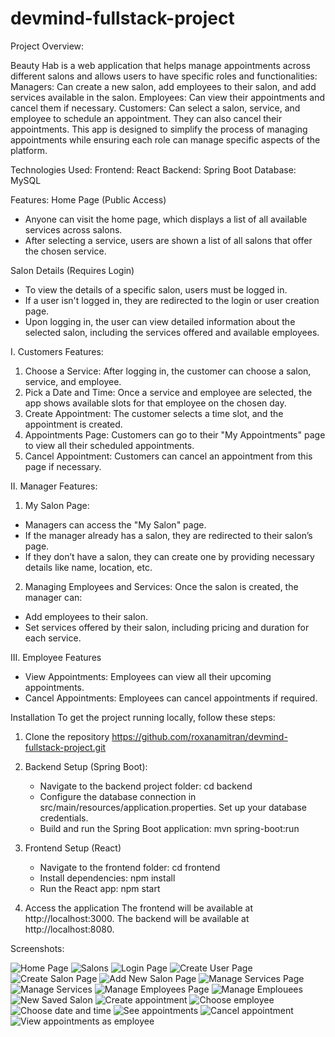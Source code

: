 # devmind-fullstack-project

Project Overview:

Beauty Hab is a web application that helps manage appointments across different salons and allows users to have specific roles and functionalities:
Managers: Can create a new salon, add employees to their salon, and add services available in the salon.
Employees: Can view their appointments and cancel them if necessary.
Customers: Can select a salon, service, and employee to schedule an appointment. They can also cancel their appointments.
This app is designed to simplify the process of managing appointments while ensuring each role can manage specific aspects of the platform.

Technologies Used:
Frontend: React
Backend: Spring Boot
Database: MySQL

Features:
Home Page (Public Access)

- Anyone can visit the home page, which displays a list of all available services across salons.
- After selecting a service, users are shown a list of all salons that offer the chosen service.

Salon Details (Requires Login)

- To view the details of a specific salon, users must be logged in.
- If a user isn't logged in, they are redirected to the login or user creation page.
- Upon logging in, the user can view detailed information about the selected salon, including the services offered and available employees.

I. Customers Features:

1. Choose a Service: After logging in, the customer can choose a salon, service, and employee.
2. Pick a Date and Time: Once a service and employee are selected, the app shows available slots for that employee on the chosen day.
3. Create Appointment: The customer selects a time slot, and the appointment is created.
4. Appointments Page: Customers can go to their "My Appointments" page to view all their scheduled appointments.
5. Cancel Appointment: Customers can cancel an appointment from this page if necessary.

II. Manager Features:

1. My Salon Page:

- Managers can access the "My Salon" page.
- If the manager already has a salon, they are redirected to their salon’s page.
- If they don’t have a salon, they can create one by providing necessary details like name, location, etc.

2. Managing Employees and Services:
   Once the salon is created, the manager can:

- Add employees to their salon.
- Set services offered by their salon, including pricing and duration for each service.

III. Employee Features

- View Appointments: Employees can view all their upcoming appointments.
- Cancel Appointments: Employees can cancel appointments if required.

Installation To get the project running locally, follow these steps:

1. Clone the repository https://github.com/roxanamitran/devmind-fullstack-project.git

2. Backend Setup (Spring Boot):

   - Navigate to the backend project folder: cd backend
   - Configure the database connection in src/main/resources/application.properties. Set up your database credentials.
   - Build and run the Spring Boot application: mvn spring-boot:run

3. Frontend Setup (React)

   - Navigate to the frontend folder: cd frontend
   - Install dependencies: npm install
   - Run the React app: npm start

4. Access the application
   The frontend will be available at http://localhost:3000.
   The backend will be available at http://localhost:8080.

Screenshots:

![Home Page](images/Home.png)
![Salons](images/SalonOffers.png)
![Login Page](images/Login.png)
![Create User Page](images/CreateUser.png)
![Create Salon Page](images/CreateSalon.png)
![Add New Salon Page](images/AddSalon.png)
![Manage Services Page](images/ManageServices.png)
![Manage Services](images/ManageServices2.png)
![Manage Employees Page](images/ManageEmployees.png)
![Manage Emplouees](images/ManageEmployees2.png)
![New Saved Salon](images/MyFinalSalon.png)
![Create appointment](images/NewAppointment.png)
![Choose employee](images/ChooseEmployee.png)
![Choose date and time](images/ChooseDateAndTime.png)
![See appointments](images/SeeAppointments.png)
![Cancel appointment](images/CanceledAppointment.png)
![View appointments as employee](images/ViewAppointmentsAsEmployee.png)
